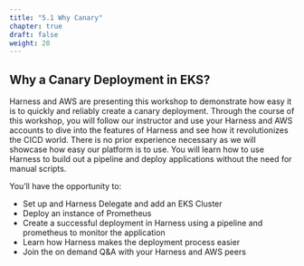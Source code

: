 ```yaml
---
title: "5.1 Why Canary"
chapter: true
draft: false
weight: 20
---
```

## Why a Canary Deployment in EKS?

Harness and AWS are presenting this workshop to demonstrate how easy it is to quickly and reliably create a canary deployment. Through the course of this workshop, you will follow our instructor and use your Harness and AWS accounts to dive into the features of Harness and see how it revolutionizes the CICD world. There is no prior experience necessary as we will showcase how easy our platform is to use. You will learn how to use Harness to build out a pipeline and deploy applications without the need for manual scripts.

You’ll have the opportunity to:

* Set up and Harness Delegate and add an EKS Cluster
* Deploy an instance of Prometheus
* Create a successful deployment in Harness using a pipeline and prometheus to monitor the application
* Learn how Harness makes the deployment process easier
* Join the on demand Q&A with your Harness and AWS peers
